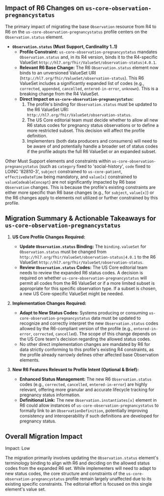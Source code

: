 ## Impact of R6 Changes on `us-core-observation-pregnancystatus`

The primary impact of migrating the base `Observation` resource from R4 to R6 on the `us-core-observation-pregnancystatus` profile centers on the `Observation.status` element.

*   **`Observation.status` (Must Support, Cardinality 1..1)**
    *   **Profile Constraint:** `us-core-observation-pregnancystatus` mandates `Observation.status` and, in its R4 version, binds it to the R4-specific ValueSet `http://hl7.org/fhir/ValueSet/observation-status|4.0.1`.
    *   **Relevant R6 Base Change:** The R6 `Observation.status` element now binds to an unversioned ValueSet URI (`http://hl7.org/fhir/ValueSet/observation-status`). This R6 ValueSet includes a significantly expanded list of codes (e.g., `corrected`, `appended`, `cancelled`, `entered-in-error`, `unknown`). This is a breaking change from the R4 ValueSet.
    *   **Direct Impact on `us-core-observation-pregnancystatus`:**
        1.  The profile's binding for `Observation.status` must be updated to the R6 ValueSet URI: `http://hl7.org/fhir/ValueSet/observation-status`.
        2.  The US Core editorial team must decide whether to allow all new R6 status codes for pregnancy status observations or to define a more restricted subset. This decision will affect the profile definition.
        3.  Implementers (both data producers and consumers) will need to be aware of and potentially handle a broader set of status codes if the profile adopts the full R6 ValueSet or an expanded subset.

Other Must Support elements and constraints within `us-core-observation-pregnancystatus` (such as `category` fixed to 'social-history', `code` fixed to LOINC '82810-3', `subject` constrained to `us-core-patient`, `effectiveDateTime` being mandatory, and `value[x]` constrained to `valueCodeableConcept`) are not significantly impacted by R6 base `Observation` changes. This is because the profile's existing constraints are either more specific than R6 base changes (e.g., for `subject`, `value[x]`) or the R6 changes apply to elements not utilized or further constrained by this profile.

## Migration Summary & Actionable Takeaways for `us-core-observation-pregnancystatus`

1.  **US Core Profile Changes Required:**
    *   **Update `Observation.status` Binding:** The `binding.valueSet` for `Observation.status` must be changed from `http://hl7.org/fhir/ValueSet/observation-status|4.0.1` to the R6 ValueSet `http://hl7.org/fhir/ValueSet/observation-status`.
    *   **Review `Observation.status` Codes:** The US Core editorial team needs to review the expanded R6 status codes. A decision is required on whether `us-core-observation-pregnancystatus` will permit all codes from the R6 ValueSet or if a more limited subset is appropriate for this specific observation type. If a subset is chosen, a new US Core-specific ValueSet might be needed.

2.  **Implementation Changes Required:**
    *   **Adapt to New Status Codes:** Systems producing or consuming `us-core-observation-pregnancystatus` data must be updated to recognize and correctly interpret the new `Observation.status` codes allowed by the R6-compliant version of the profile (e.g., `entered-in-error`, `corrected`, `cancelled`). The scope of this change depends on the US Core team's decision regarding the allowed status codes.
    *   No other direct implementation changes are mandated by R6 for data strictly conforming to this profile's existing R4 constraints, as the profile already narrowly defines other affected base Observation elements.

3.  **New R6 Features Relevant to Profile Intent (Optional & Brief):**
    *   **Enhanced Status Management:** The new R6 `Observation.status` codes (e.g., `corrected`, `cancelled`, `entered-in-error`) are highly relevant, offering more granular and accurate lifecycle tracking for pregnancy status information.
    *   **Definitional Link:** The new `Observation.instantiates[x]` element in R6 could allow instances of `us-core-observation-pregnancystatus` to formally link to an `ObservationDefinition`, potentially improving consistency and interoperability if such definitions are developed for pregnancy status.

## Overall Migration Impact
Impact: Low

The migration primarily involves updating the `Observation.status` element's terminology binding to align with R6 and deciding on the allowed status codes from the expanded R6 set. While implementers will need to adapt to new status codes, the core structure and constraints of the `us-core-observation-pregnancystatus` profile remain largely unaffected due to its existing specific constraints. The editorial effort is focused on this single element's value set.